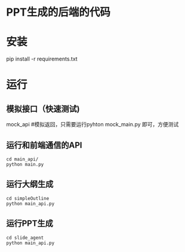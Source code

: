 # PPT生成的后端的代码

# 安装
pip install -r requirements.txt

# 运行
## 模拟接口（快速测试)
mock_api #模拟返回，只需要运行pyhton mock_main.py 即可，方便测试

## 运行和前端通信的API
```
cd main_api/
python main.py
```

## 运行大纲生成
```
cd simpleOutline
python main_api.py
```

## 运行PPT生成
```mermaid
cd slide_agent
python main_api.py
```





